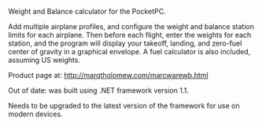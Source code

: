Weight and Balance calculator for the PocketPC.

Add multiple airplane profiles, and configure the weight and balance station limits for each airplane. Then before each flight, enter the weights for each station, and the program will display your takeoff, landing, and zero-fuel center of gravity in a graphical envelope. A fuel calculator is also included, assuming US weights.

Product page at:
http://marqtholomew.com/marcwarewb.html

Out of date: was built using .NET framework version 1.1.

Needs to be upgraded to the latest version of the framework for use on modern devices.